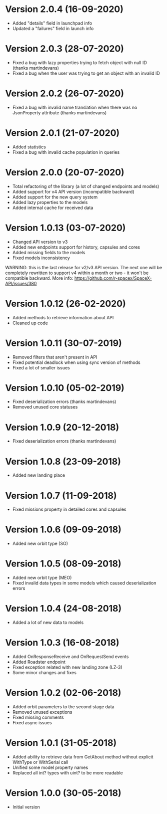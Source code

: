 # Version 2.0.4 (16-09-2020)
 * Added "details" field in launchpad info
 * Updated a "failures" field in launch info

# Version 2.0.3 (28-07-2020)
 * Fixed a bug with lazy properties trying to fetch object with null ID (thanks martindevans)
 * Fixed a bug when the user was trying to get an object with an invalid ID

# Version 2.0.2 (26-07-2020)
 * Fixed a bug with invalid name translation when there was no JsonProperty attribute (thanks martindevans)

# Version 2.0.1 (21-07-2020)
 * Added statistics
 * Fixed a bug with invalid cache population in queries

# Version 2.0.0 (20-07-2020)
 * Total refactoring of the library (a lot of changed endpoints and models)
 * Added support for v4 API version (incompatible backward)
 * Added support for the new query system
 * Added lazy properties to the models
 * Added internal cache for received data

# Version 1.0.13 (03-07-2020)
 * Changed API version to v3
 * Added new endpoints support for history, capsules and cores
 * Added missing fields to the models
 * Fixed models inconsistency

WARNING: this is the last release for v2/v3 API version. The next one will be completely rewritten to support v4 within a month or two - it won't be compatible backward. More info: https://github.com/r-spacex/SpaceX-API/issues/380

# Version 1.0.12 (26-02-2020)
 * Added methods to retrieve information about API
 * Cleaned up code

# Version 1.0.11 (30-07-2019)
 * Removed filters that aren't present in API
 * Fixed potential deadlock when using sync version of methods
 * Fixed a lot of smaller issues

# Version 1.0.10 (05-02-2019)
 * Fixed deserialization errors (thanks martindevans)
 * Removed unused core statuses

# Version 1.0.9 (20-12-2018)
 * Fixed deserialization errors (thanks martindevans)

# Version 1.0.8 (23-09-2018)
 * Added new landing place

# Version 1.0.7 (11-09-2018)
 * Fixed missions property in detailed cores and capsules

# Version 1.0.6 (09-09-2018)
 * Added new orbit type (SO)

# Version 1.0.5 (08-09-2018)
 * Added new orbit type (MEO)
 * Fixed invalid data types in some models which caused deserialization errors

# Version 1.0.4 (24-08-2018)
 * Added a lot of new data to models

# Version 1.0.3 (16-08-2018)
 * Added OnResponseReceive and OnRequestSend events
 * Added Roadster endpoint
 * Fixed exception related with new landing zone (LZ-3)
 * Some minor changes and fixes

# Version 1.0.2 (02-06-2018)
 * Added orbit parameters to the second stage data
 * Removed unused exceptions
 * Fixed missing comments
 * Fixed async issues

# Version 1.0.1 (31-05-2018)
 * Added ability to retrieve data from GetAbout method without explicit WithType or WithSerial call
 * Unified some model property names
 * Replaced all int? types with uint? to be more readable

# Version 1.0.0 (30-05-2018)
 * Initial version